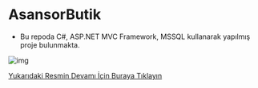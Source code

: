 # AsansorButik

* Bu repoda C#, ASP.NET MVC Framework, MSSQL kullanarak yapılmış proje bulunmakta.


![img]()

[Yukarıdaki Resmin Devamı İçin Buraya Tıklayın]()